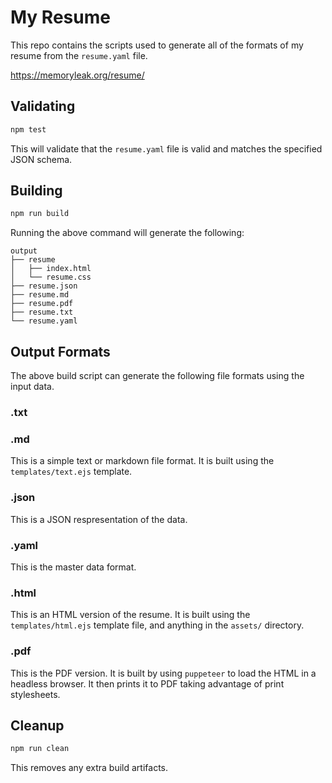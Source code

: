 # My Resume

This repo contains the scripts used to generate all of the formats of my resume
from the `resume.yaml` file.

https://memoryleak.org/resume/

## Validating

```sh
npm test
```

This will validate that the `resume.yaml` file is valid and matches the
specified JSON schema.

## Building

```sh
npm run build
```

Running the above command will generate the following:

```
output
├── resume
│   ├── index.html
│   └── resume.css
├── resume.json
├── resume.md
├── resume.pdf
├── resume.txt
└── resume.yaml
```

## Output Formats

The above build script can generate the following file formats using the input
data.

### .txt

### .md

This is a simple text or markdown file format. It is built using the
`templates/text.ejs` template.

### .json

This is a JSON respresentation of the data.

### .yaml

This is the master data format.

### .html

This is an HTML version of the resume. It is built using the
`templates/html.ejs` template file, and anything in the `assets/` directory.

### .pdf

This is the PDF version. It is built by using `puppeteer` to load the HTML in a
headless browser. It then prints it to PDF taking advantage of print
stylesheets.

## Cleanup

```sh
npm run clean
```

This removes any extra build artifacts.